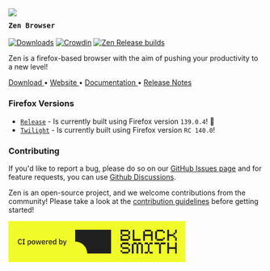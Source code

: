 <!-- TODO: Get a job -->
<img src="./docs/assets/zen-dark.svg" width="100px" align="left">

### `Zen Browser`

[![Downloads](https://img.shields.io/github/downloads/zen-browser/desktop/total.svg)](https://github.com/zen-browser/desktop/releases)
[![Crowdin](https://badges.crowdin.net/zen-browser/localized.svg)](https://crowdin.com/project/zen-browser)
[![Zen Release builds](https://github.com/zen-browser/desktop/actions/workflows/build.yml/badge.svg?branch=stable)](https://github.com/zen-browser/desktop/actions/workflows/build.yml)

Zen is a firefox-based browser with the aim of pushing your productivity to a new level!

<div flex="true">
  <a href="https://zen-browser.app/download">
    Download
  </a>
  •
  <a href="https://zen-browser.app">
    Website
  </a>
  •
  <a href="https://docs.zen-browser.app">
    Documentation
  </a>
  •
  <a href="https://zen-browser.app/release-notes/latest">
    Release Notes
  </a>
</div>

### Firefox Versions

- [`Release`](https://zen-browser.app/download) - Is currently built using Firefox version `139.0.4`! 🚀
- [`Twilight`](https://zen-browser.app/download?twilight) - Is currently built using Firefox version `RC 140.0`!

### Contributing

If you'd like to report a bug, please do so on our [GitHub Issues page](https://github.com/zen-browser/desktop/issues/) and for feature requests, you can use [Github Discussions](https://github.com/zen-browser/desktop/discussions).

Zen is an open-source project, and we welcome contributions from the community! Please take a look at the [contribution guidelines](./docs/contribute.md) before getting started!

<a href="https://blacksmith.sh">
  <img src="./docs/assets/blacksmith-yellow.png" width="350px"/>
</a>
